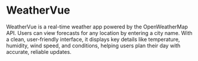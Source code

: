 # WeatherVue
WeatherVue is a real-time weather app powered by the OpenWeatherMap API. Users can view forecasts for any location by entering a city name. With a clean, user-friendly interface, it displays key details like temperature, humidity, wind speed, and conditions, helping users plan their day with accurate, reliable updates.